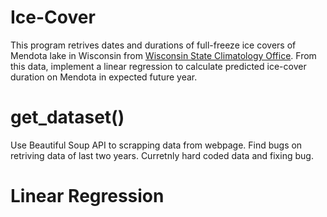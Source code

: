 # Ice-Cover
This program retrives dates and durations of full-freeze ice covers of Mendota lake in Wisconsin from [Wisconsin State Climatology Office](http://www.aos.wisc.edu/~sco/lakes/Mendota-ice.html). From this data, implement a linear regression to calculate predicted ice-cover duration on Mendota in expected future year.

# get_dataset()
Use Beautiful Soup API to scrapping data from webpage. Find bugs on retriving data of last two years. 
Curretnly hard coded data and fixing bug.

# Linear Regression
